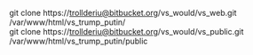 
git clone https://trollderiu@bitbucket.org/vs_would/vs_web.git /var/www/html/vs_trump_putin/  
git clone https://trollderiu@bitbucket.org/vs_would/vs_public.git /var/www/html/vs_trump_putin/public  
